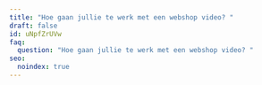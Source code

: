 ```yaml
---
title: "Hoe gaan jullie te werk met een webshop video? "
draft: false
id: uNpfZrUVw
faq:
  question: "Hoe gaan jullie te werk met een webshop video? "
seo:
  noindex: true
---
```

